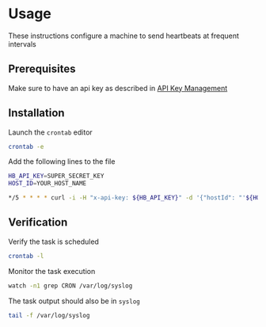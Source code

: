 # Usage  

These instructions configure a machine to send heartbeats at frequent intervals  

## Prerequisites  

Make sure to have an api key as described in [API Key Management](api-key-management.md)  

## Installation  

Launch the `crontab` editor

```bash
crontab -e
```

Add the following lines to the file

```bash
HB_API_KEY=SUPER_SECRET_KEY
HOST_ID=YOUR_HOST_NAME

*/5 * * * * curl -i -H "x-api-key: ${HB_API_KEY}" -d '{"hostId": "'${HOST_ID}'"}' -X POST https://api.yourdomain.com/v1/hearbeat | logger -p local0.notice
```

## Verification  

Verify the task is scheduled

```bash
crontab -l
```

Monitor the task execution

```bash
watch -n1 grep CRON /var/log/syslog
```

The task output should also be in `syslog`

```bash
tail -f /var/log/syslog
```
